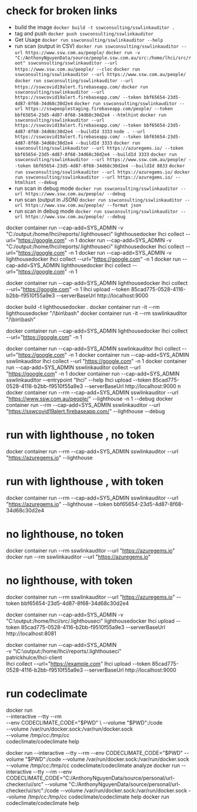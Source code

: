 # check for broken links

-   build the image
    `docker build -t sswconsulting/sswlinkauditor .`
-   tag and push
    `docker push sswconsulting/sswlinkauditor`
-   Get Usage
    `docker run sswconsulting/sswlinkauditor --help`
-   run scan (output in CSV)
    `docker run sswconsulting/sswlinkauditor --url https://www.ssw.com.au/people/`
    `docker run -v "C:/AnthonyNguyenData/source/people.ssw.com.au/src:/home/lhci/src/root" sswconsulting/sswlinkauditor --url https://www.ssw.com.au/people/ --cloc`
    `docker run sswconsulting/sswlinkauditor --url https://www.ssw.com.au/people/`
    `docker run sswconsulting/sswlinkauditor --url https://sswcovid19alert.firebaseapp.com/`
    `docker run sswconsulting/sswlinkauditor --url https://sswcovid19alert.firebaseapp.com/ --token bbf65654-23d5-4d87-8f68-34d68c30d2e4`
    `docker run sswconsulting/sswlinkauditor --url https://sswpeoplestaging.firebaseapp.com/people/ --token bbf65654-23d5-4d87-8f68-34d68c30d2e4 --htmlhint`
    `docker run sswconsulting/sswlinkauditor --url https://sswcovid19alert.firebaseapp.com/ --token bbf65654-23d5-4d87-8f68-34d68c30d2e4 --buildId 3333`
    `node . --url https://sswcovid19alert.firebaseapp.com/ --token bbf65654-23d5-4d87-8f68-34d68c30d2e4 --buildId 3333`
    `docker run sswconsulting/sswlinkauditor --url https://azuregems.io/ --token bbf65654-23d5-4d87-8f68-34d68c30d2e4 --buildId 3333`
    `docker run sswconsulting/sswlinkauditor --url https://www.ssw.com.au/people/ --token bbf65654-23d5-4d87-8f68-34d68c30d2e4 --buildId 8833`
    `docker run sswconsulting/sswlinkauditor --url https://azuregems.io/`
    `docker run sswconsulting/sswlinkauditor --url https://azuregems.io/ --htmlhint --debug` 
-   run scan in debug mode
    `docker run sswconsulting/sswlinkauditor --url https://www.ssw.com.au/people/ --debug`
-   run scan (output in JSON)
    `docker run sswconsulting/sswlinkauditor --url https://www.ssw.com.au/people/ --format json`
-   run scan in debug mode
    `docker run sswconsulting/sswlinkauditor --url https://www.ssw.com.au/people/ --debug`

docker container run --cap-add=SYS_ADMIN -v "C:/output:/home/lhci/reports/.lighthouseci" lighthousedocker lhci collect --url="https://google.com" -n 1
docker run --cap-add=SYS_ADMIN -v "C:/output:/home/lhci/reports/.lighthouseci" lighthousedocker lhci collect --url="https://google.com" -n 1
docker run --cap-add=SYS_ADMIN -v lighthousedocker lhci collect --url="https://google.com" -n 1
docker run --cap-add=SYS_ADMIN lighthousedocker lhci collect --url="https://google.com" -n 1


docker container run --cap-add=SYS_ADMIN lighthousedocker lhci collect --url="https://google.com" -n 1
lhci upload --token 85cad775-0528-4116-b2bb-f9510f55a9e3 --serverBaseUrl http://localhost:9000

docker build -t lighthousedocker .
docker container run -it --rm lighthousedocker "/\bin\bash"
docker container run -it --rm sswlinkauditor "/\bin\bash"

docker container run --cap-add=SYS_ADMIN lighthousedocker lhci collect --url="https://google.com" -n 1

docker container run --cap-add=SYS_ADMIN sswlinkauditor lhci collect --url="https://google.com" -n 1
docker container run --cap-add=SYS_ADMIN sswlinkauditor lhci collect --url "https://google.com" -n 1
docker container run --cap-add=SYS_ADMIN sswlinkauditor collect --url "https://google.com" -n 1
docker container run --cap-add=SYS_ADMIN sswlinkauditor --entrypoint "lhci" --help
lhci upload --token 85cad775-0528-4116-b2bb-f9510f55a9e3 --serverBaseUrl http://localhost:9000
n
docker container run --rm --cap-add=SYS_ADMIN sswlinkauditor --url "https://www.ssw.com.au/people/" --lighthouse -n 1 --debug
docker container run --rm --cap-add=SYS_ADMIN sswlinkauditor --url "https://sswcovid19alert.firebaseapp.com/" --lighthouse --debug

# run with lighthouse , no token

docker container run --rm --cap-add=SYS_ADMIN sswlinkauditor --url "https://azuregems.io" --lighthouse

# run with lighthouse , with token

docker container run --rm --cap-add=SYS_ADMIN sswlinkauditor --url "https://azuregems.io" --lighthouse --token bbf65654-23d5-4d87-8f68-34d68c30d2e4

# no lighthouse, no token

docker container run --rm sswlinkauditor --url "https://azuregems.io"
docker run --rm sswlinkauditor --url "https://azuregems.io"

# no lighthouse, with token

docker container run --rm sswlinkauditor --url "https://azuregems.io" --token bbf65654-23d5-4d87-8f68-34d68c30d2e4

docker container run --cap-add=SYS_ADMIN -v "C:\output:/home/lhci/src/.lighthouseci" lighthousedocker lhci upload --token 85cad775-0528-4116-b2bb-f9510f55a9e3 --serverBaseUrl http://localhost:8081

docker container run --cap-add=SYS_ADMIN \
 -v "\C:\output:/home/lhci/reports/.lighthouseci" \
 patrickhulce/lhci-client \
 lhci collect --url="https://example.com"
lhci upload --token 85cad775-0528-4116-b2bb-f9510f55a9e3 --serverBaseUrl http://localhost:9000


# run codeclimate


docker run \
  --interactive --tty --rm \
  --env CODECLIMATE_CODE="$PWD" \
  --volume "$PWD":/code \
  --volume /var/run/docker.sock:/var/run/docker.sock \
  --volume /tmp/cc:/tmp/cc \
  codeclimate/codeclimate help

docker run --interactive --tty --rm  --env CODECLIMATE_CODE="$PWD" --volume "$PWD":/code --volume /var/run/docker.sock:/var/run/docker.sock   --volume /tmp/cc:/tmp/cc   codeclimate/codeclimate analyze
docker run --interactive --tty --rm --env CODECLIMATE_CODE="C:/AnthonyNguyenData/source/personal/url-checker/ui/src" --volume "C:/AnthonyNguyenData/source/personal/url-checker/ui/src":/code --volume /var/run/docker.sock:/var/run/docker.sock   --volume /tmp/cc:/tmp/cc   codeclimate/codeclimate help
docker run codeclimate/codeclimate help